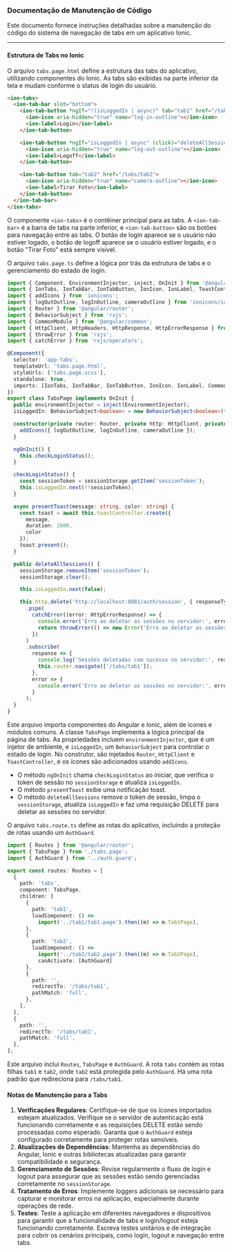 ### Documentação de Manutenção de Código

Este documento fornece instruções detalhadas sobre a manutenção do código do sistema de navegação de tabs em um aplicativo Ionic.

----

#### Estrutura de Tabs no Ionic

O arquivo `tabs.page.html` define a estrutura das tabs do aplicativo, utilizando componentes do Ionic. As tabs são exibidas na parte inferior da tela e mudam conforme o status de login do usuário. 

```html
<ion-tabs>
  <ion-tab-bar slot="bottom">
    <ion-tab-button *ngIf="!(isLoggedIn | async)" tab="tab1" href="/tabs/tab1">
      <ion-icon aria-hidden="true" name="log-in-outline"></ion-icon>
      <ion-label>Login</ion-label>
    </ion-tab-button>

    <ion-tab-button *ngIf="isLoggedIn | async" (click)="deleteAllSessions()">
      <ion-icon aria-hidden="true" name="log-out-outline"></ion-icon>
      <ion-label>Logoff</ion-label>
    </ion-tab-button>

    <ion-tab-button tab="tab2" href="/tabs/tab2">
      <ion-icon aria-hidden="true" name="camera-outline"></ion-icon>
      <ion-label>Tirar Foto</ion-label>
    </ion-tab-button>
  </ion-tab-bar>
</ion-tabs>
```

O componente `<ion-tabs>` é o contêiner principal para as tabs. A `<ion-tab-bar>` é a barra de tabs na parte inferior, e `<ion-tab-button>` são os botões para navegação entre as tabs. O botão de login aparece se o usuário não estiver logado, o botão de logoff aparece se o usuário estiver logado, e o botão "Tirar Foto" está sempre visível.

O arquivo `tabs.page.ts` define a lógica por trás da estrutura de tabs e o gerenciamento do estado de login.

```typescript
import { Component, EnvironmentInjector, inject, OnInit } from '@angular/core';
import { IonTabs, IonTabBar, IonTabButton, IonIcon, IonLabel, ToastController } from '@ionic/angular/standalone';
import { addIcons } from 'ionicons';
import { logOutOutline, logInOutline, cameraOutline } from 'ionicons/icons';
import { Router } from '@angular/router';
import { BehaviorSubject } from 'rxjs';
import { CommonModule } from '@angular/common';
import { HttpClient, HttpHeaders, HttpResponse, HttpErrorResponse } from '@angular/common/http';
import { throwError } from 'rxjs';
import { catchError } from 'rxjs/operators';

@Component({
  selector: 'app-tabs',
  templateUrl: 'tabs.page.html',
  styleUrls: ['tabs.page.scss'],
  standalone: true,
  imports: [IonTabs, IonTabBar, IonTabButton, IonIcon, IonLabel, CommonModule],
})
export class TabsPage implements OnInit {
  public environmentInjector = inject(EnvironmentInjector);
  isLoggedIn: BehaviorSubject<boolean> = new BehaviorSubject<boolean>(false);

  constructor(private router: Router, private http: HttpClient, private toastController: ToastController) {
    addIcons({ logOutOutline, logInOutline, cameraOutline });
  }

  ngOnInit() {
    this.checkLoginStatus();
  }

  checkLoginStatus() {
    const sessionToken = sessionStorage.getItem('sessionToken');
    this.isLoggedIn.next(!!sessionToken);
  }

  async presentToast(message: string, color: string) {
    const toast = await this.toastController.create({
      message,
      duration: 2000,
      color
    });
    toast.present();
  }

  public deleteAllSessions() {
    sessionStorage.removeItem('sessionToken');
    sessionStorage.clear();

    this.isLoggedIn.next(false);

    this.http.delete('http://localhost:8081/auth/session', { responseType: 'text' })
      .pipe(
        catchError((error: HttpErrorResponse) => {
          console.error('Erro ao deletar as sessões no servidor:', error);
          return throwError(() => new Error('Erro ao deletar as sessões no servidor'));
        })
      )
      .subscribe(
        response => {
          console.log('Sessões deletadas com sucesso no servidor:', response);
          this.router.navigate(['/tabs/tab1']);
        },
        error => {
          console.error('Erro ao deletar as sessões no servidor:', error);
        }
      );
  }
}
```

Este arquivo importa componentes do Angular e Ionic, além de ícones e módulos comuns. A classe `TabsPage` implementa a lógica principal da página de tabs. As propriedades incluem `environmentInjector`, que é um injetor de ambiente, e `isLoggedIn`, um `BehaviorSubject` para controlar o estado de login. No construtor, são injetados `Router`, `HttpClient` e `ToastController`, e os ícones são adicionados usando `addIcons`.

* O método `ngOnInit` chama `checkLoginStatus` ao iniciar, que verifica o token de sessão no `sessionStorage` e atualiza `isLoggedIn`. 
* O método `presentToast` exibe uma notificação toast. 
* O método `deleteAllSessions` remove o token de sessão, limpa o `sessionStorage`, atualiza `isLoggedIn` e faz uma requisição DELETE para deletar as sessões no servidor.

O arquivo `tabs.route.ts` define as rotas do aplicativo, incluindo a proteção de rotas usando um `AuthGuard`.

```typescript
import { Routes } from '@angular/router';
import { TabsPage } from './tabs.page';
import { AuthGuard } from '../auth.guard';

export const routes: Routes = [
  {
    path: 'tabs',
    component: TabsPage,
    children: [
      {
        path: 'tab1',
        loadComponent: () =>
          import('../tab1/tab1.page').then((m) => m.Tab1Page),
      },
      {
        path: 'tab2',
        loadComponent: () =>
          import('../tab2/tab2.page').then((m) => m.Tab2Page),
          canActivate: [AuthGuard]
      },
      {
        path: '',
        redirectTo: '/tabs/tab1',
        pathMatch: 'full',
      },
    ],
  },
  {
    path: '',
    redirectTo: '/tabs/tab1',
    pathMatch: 'full',
  },
];
```

Este arquivo inclui `Routes`, `TabsPage` e `AuthGuard`. A rota `tabs` contém as rotas filhas `tab1` e `tab2`, onde `tab2` está protegida pelo `AuthGuard`. Há uma rota padrão que redireciona para `/tabs/tab1`.

#### Notas de Manutenção para a Tabs

1. **Verificações Regulares**: Certifique-se de que os ícones importados estejam atualizados. Verifique se o servidor de autenticação está funcionando corretamente e as requisições DELETE estão sendo processadas como esperado. Garanta que o `AuthGuard` esteja configurado corretamente para proteger rotas sensíveis.
2. **Atualizações de Dependências**: Mantenha as dependências do Angular, Ionic e outras bibliotecas atualizadas para garantir compatibilidade e segurança.
3. **Gerenciamento de Sessões**: Revise regularmente o fluxo de login e logout para assegurar que as sessões estão sendo gerenciadas corretamente no `sessionStorage`.
4. **Tratamento de Erros**: Implemente loggers adicionais se necessário para capturar e monitorar erros na aplicação, especialmente durante operações de rede.
5. **Testes**: Teste a aplicação em diferentes navegadores e dispositivos para garantir que a funcionalidade de tabs e login/logout esteja funcionando corretamente. Escreva testes unitários e de integração para cobrir os cenários principais, como login, logout e navegação entre tabs.
